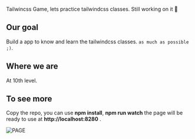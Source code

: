 Tailwincss Game, lets practice tailwindcss classes.
Still working on it 🔨

## Our goal
Build a app to know and learn the tailwindcss classes. `as much as possible ;)`.

## Where we are
At 10th level.

## To see more
Copy the repo, you can use **npm install**, **npm run watch** the page will be ready to use at **http://localhost:8280** .

![PAGE](images/tailwindcssgame.png)